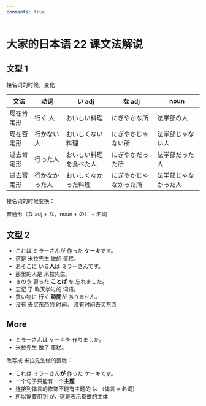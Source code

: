```yaml
---
comments: true
---
```


# 大家的日本语 22 课文法解说

## 文型 1
接名词的时候，变化

| 文法    | 动词      | い adj       | な adj       | noun       |
|-------|---------|-------------|-------------|------------|
| 现在肯定形 | 行く 人    | おいしい料理      | にぎやかな所      | 法学部の人      |
| 现在否定形 | 行かない 人  | おいしくない料理    | にぎやかじゃない所   | 法学部じゃない人   |
| 过去肯定形 | 行った人    | おいしい料理を食べた人 | にぎやかだった所    | 法学部だった人    |
| 过去否定形 | 行かなかった人 | おいしくなかった料理  | にぎやかじゃなかった所 | 法学部じゃなかった人 |

接名词的时候变换：

普通形（な adj + な，noun + の）  + 名词

## 文型 2

- これは ミラーさんが 作った **ケーキ**です。
- 这是 米拉先生 做的 蛋糕。
- あそこに いる**人**は ミラーさんです。
- 那里的人是 米拉先生。
- きのう 習った **ことば** を 忘れました。
- 忘记 了 昨天学过的 词语。
- 買い物に 行く **時間**が ありません。
- 没有 去买东西的 时间。  没有时间去买东西

## More

- ミラーさんは ケーキを 作りました。
- 米拉先生 做了 蛋糕。

改写成 米拉先生做的蛋糕：

- これは ミラーさん**が** 作った ケーキです。
- 一个句子只能有一个**主题**
- 连接到体言的修饰不能有主题的 は  （体言 = 名词）
- 所以需要用到 が，这是表示都做的主体

